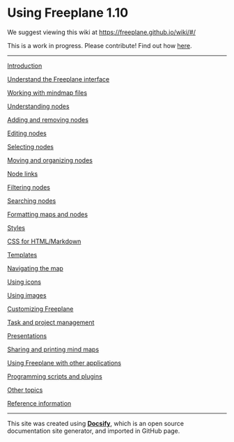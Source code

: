 # Using Freeplane 1.10

We suggest viewing this wiki at https://freeplane.github.io/wiki/#/

This is a work in progress. Please contribute! Find out how [here](contribute.md).

---

[Introduction](introduction.md)

[Understand the Freeplane interface](understanding-interface.md)

[Working with mindmap files](working-w-mindmap-files.md)

[Understanding nodes](understanding-nodes.md)

[Adding and removing nodes](add-remove-nodes.md)

[Editing nodes](editing-nodes.md)

[Selecting nodes](selecting-nodes.md)

[Moving and organizing nodes](moving-nodes.md)

[Node links](node-links.md)

[Filtering nodes](filtering-nodes.md)

[Searching nodes](searching-nodes.md)

[Formatting maps and nodes](formatting-maps-nodes.md)

[Styles](styles.md)

[CSS for HTML/Markdown](css-for-html-or-markdown.md)

[Templates](templates.md)

[Navigating the map](navigating-map.md)

[Using icons](using-icons.md)

[Using images](using-images.md)

[Customizing Freeplane](customizing-freeplane.md)

[Task and project management](task-project-management.md)

[Presentations](presentations.md)

[Sharing and printing mind maps](sharing-printing-mindmaps.md)

[Using Freeplane with other applications](using-freeplane-other-apps.md)

[Programming scripts and plugins](scripts-addons-plugins.md)

[Other topics](other-topics.md)

[Reference information](reference-info.md)

---

This site was created using [**Docsify**](https://docsify.js.org), which is an open source documentation site generator, and imported in GitHub page. 
